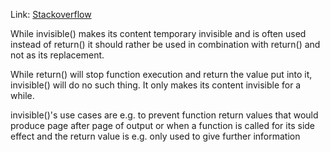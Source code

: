 Link: [Stackoverflow](https://stackoverflow.com/questions/11653127/what-does-the-function-invisible-do)

While invisible() makes its content temporary invisible and is often used instead of return() it should rather be used in combination with return() and not as its replacement.

While return() will stop function execution and return the value put into it, invisible() will do no such thing. It only makes its content invisible for a while.

invisible()'s use cases are e.g. to prevent function return values that would produce page after page of output or when a function is called for its side effect and the return value is e.g. only used to give further information 

